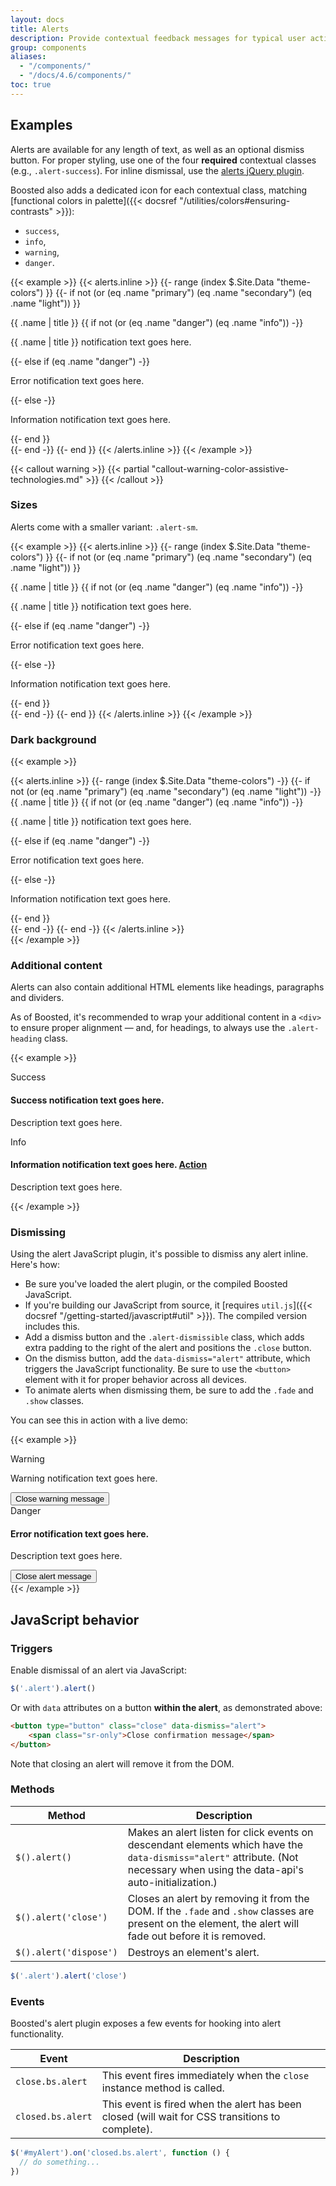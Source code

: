 ```yaml
---
layout: docs
title: Alerts
description: Provide contextual feedback messages for typical user actions with the handful of available and flexible alert messages.
group: components
aliases:
  - "/components/"
  - "/docs/4.6/components/"
toc: true
---
```


## Examples

Alerts are available for any length of text, as well as an optional dismiss button. For proper styling, use one of the four **required** contextual classes (e.g., `.alert-success`). For inline dismissal, use the [alerts jQuery plugin](#dismissing).

<!-- Boosted mod: alerts always have icon -->
Boosted also adds a dedicated icon for each contextual class, matching [functional colors in palette]({{< docsref "/utilities/colors#ensuring-contrasts" >}}):
* `success`,
* `info`,
* `warning`,
* `danger`.

<!-- Boosted mod: filter to use only functional colors -->
{{< example >}}
{{< alerts.inline >}}
{{- range (index $.Site.Data "theme-colors") }}
{{- if not (or (eq .name "primary") (eq .name "secondary") (eq .name "light")) }}
<div class="alert alert-{{ .name }}" role="alert">
  <span class="alert-icon"><span class="sr-only">{{ .name | title }}</span></span>
  {{ if not (or (eq .name "danger") (eq .name "info")) -}}
  <p>{{ .name | title }} notification text goes here.</p>
  {{- else if (eq .name "danger") -}}
  <p>Error notification text goes here.</p>
  {{- else -}}
  <p>Information notification text goes here.</p>
  {{- end }}
</div>{{- end -}}
{{- end }}
{{< /alerts.inline >}}
{{< /example >}}

{{< callout warning >}}
{{< partial "callout-warning-color-assistive-technologies.md" >}}
{{< /callout >}}

<!-- Boosted mod: links are perceivable globally -->

### Sizes

Alerts come with a smaller variant: `.alert-sm`.

{{< example >}}
{{< alerts.inline >}}
{{- range (index $.Site.Data "theme-colors") }}
{{- if not (or (eq .name "primary") (eq .name "secondary") (eq .name "light")) }}
<div class="alert alert-sm alert-{{ .name }}" role="alert">
  <span class="alert-icon"><span class="sr-only">{{ .name | title }}</span></span>
  {{ if not (or (eq .name "danger") (eq .name "info")) -}}
  <p>{{ .name | title }} notification text goes here.</p>
  {{- else if (eq .name "danger") -}}
  <p>Error notification text goes here.</p>
  {{- else -}}
  <p>Information notification text goes here.</p>
  {{- end }}
</div>{{- end -}}
{{- end }}
{{< /alerts.inline >}}
{{< /example >}}

### Dark background
 
{{< example >}}
<div class="bg-dark p-3">
  {{< alerts.inline >}}
  {{- range (index $.Site.Data "theme-colors") -}}
  {{- if not (or (eq .name "primary") (eq .name "secondary") (eq .name "light")) -}}
  <div class="alert alert-{{ .name }}" role="alert">
    <span class="alert-icon"><span class="sr-only">{{ .name | title }}</span></span>
    {{ if not (or (eq .name "danger") (eq .name "info")) -}}
    <p>{{ .name | title }} notification text goes here.</p>
    {{- else if (eq .name "danger") -}}
    <p>Error notification text goes here.</p>
    {{- else -}}
    <p>Information notification text goes here.</p>
    {{- end }}
  </div>{{- end -}}
  {{- end -}}
  {{< /alerts.inline >}}
</div>
{{< /example >}}

### Additional content

Alerts can also contain additional HTML elements like headings, paragraphs and dividers.

<!-- Boosted mod -->

As of Boosted, it's recommended to wrap your additional content in a `<div>` to ensure proper alignment — and, for headings, to always use the `.alert-heading` class.

{{< example >}}
<div class="alert alert-success" role="alert">
  <span class="alert-icon"><span class="sr-only">Success</span></span>
  <div>
      <h4 class="alert-heading">Success notification text goes here.</h4>
      <p>Description text goes here.</p>
  </div>
</div>
<div class="alert alert-info" role="alert">
  <span class="alert-icon"><span class="sr-only">Info</span></span>
  <div>
      <h4 class="alert-heading">Information notification text goes here. <a href="#">Action</a></h4>
      <p>Description text goes here.</p>
  </div>
</div>
{{< /example >}}


### Dismissing

Using the alert JavaScript plugin, it's possible to dismiss any alert inline. Here's how:

- Be sure you've loaded the alert plugin, or the compiled Boosted JavaScript.
- If you're building our JavaScript from source, it [requires `util.js`]({{< docsref "/getting-started/javascript#util" >}}). The compiled version includes this.
- Add a dismiss button and the `.alert-dismissible` class, which adds extra padding to the right of the alert and positions the `.close` button.
- On the dismiss button, add the `data-dismiss="alert"` attribute, which triggers the JavaScript functionality. Be sure to use the `<button>` element with it for proper behavior across all devices.
- To animate alerts when dismissing them, be sure to add the `.fade` and `.show` classes.

You can see this in action with a live demo:

{{< example >}}
<div class="alert alert-warning alert-dismissible fade show" role="alert">
  <span class="alert-icon"><span class="sr-only">Warning</span></span>
  <p>Warning notification text goes here.</p>
  <button type="button" class="close" data-dismiss="alert">
      <span class="sr-only">Close warning message</span>
  </button>
</div>
<div class="bg-dark p-3">
    <div class="alert alert-lg alert-danger alert-dismissible fade show mb-0" role="alert">
        <span class="alert-icon"><span class="sr-only">Danger</span></span>
        <div>
            <h4 class="alert-heading">Error notification text goes here.</h4>
            <p>Description text goes here.</p>
        </div>
        <button type="button" class="close" data-dismiss="alert">
            <span class="sr-only">Close alert message</span>
        </button>
    </div>
</div>
{{< /example >}}

## JavaScript behavior

### Triggers

Enable dismissal of an alert via JavaScript:

```js
$('.alert').alert()
```

Or with `data` attributes on a button **within the alert**, as demonstrated above:

<!-- Boosted mod: using visually hidden text instead of aria-label -->
```html
<button type="button" class="close" data-dismiss="alert">
    <span class="sr-only">Close confirmation message</span>
</button>
```

Note that closing an alert will remove it from the DOM.

### Methods

| Method | Description |
| --- | --- |
| `$().alert()` | Makes an alert listen for click events on descendant elements which have the `data-dismiss="alert"` attribute. (Not necessary when using the data-api's auto-initialization.) |
| `$().alert('close')` | Closes an alert by removing it from the DOM. If the `.fade` and `.show` classes are present on the element, the alert will fade out before it is removed. |
| `$().alert('dispose')` | Destroys an element's alert. |

```js
$('.alert').alert('close')
```

### Events

Boosted's alert plugin exposes a few events for hooking into alert functionality.

| Event | Description |
| --- | --- |
| `close.bs.alert` | This event fires immediately when the `close` instance method is called. |
| `closed.bs.alert` | This event is fired when the alert has been closed (will wait for CSS transitions to complete). |

```js
$('#myAlert').on('closed.bs.alert', function () {
  // do something...
})
```
